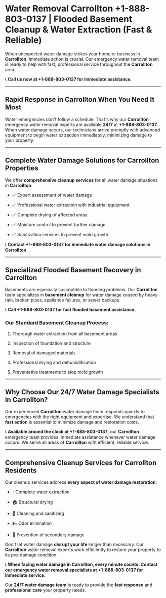 # Water Removal Carrollton +1-888-803-0137 | Flooded Basement Cleanup & Water Extraction (Fast & Reliable)

When unexpected water damage strikes your home or business in **Carrollton**, immediate action is crucial. Our emergency water removal team is ready to help with fast, professional service throughout the **Carrollton** area. 

📞 **Call us now at +1-888-803-0137 for immediate assistance.**

---

## Rapid Response in Carrollton When You Need It Most

Water emergencies don't follow a schedule. That's why our **Carrollton** emergency water removal experts are available **24/7** at **+1-888-803-0137**. When water damage occurs, our technicians arrive promptly with advanced equipment to begin water extraction immediately, minimizing damage to your property.

---

## Complete Water Damage Solutions for Carrollton Properties

We offer **comprehensive cleanup services** for all water damage situations in **Carrollton**:

- ✅ Expert assessment of water damage  
- ✅ Professional water extraction with industrial equipment  
- ✅ Complete drying of affected areas  
- ✅ Moisture control to prevent further damage  
- ✅ Sanitization services to prevent mold growth  

📞 **Contact +1-888-803-0137 for immediate water damage solutions in Carrollton.**

---

## Specialized Flooded Basement Recovery in Carrollton

Basements are especially susceptible to flooding problems. Our **Carrollton** team specializes in **basement cleanup** for water damage caused by heavy rain, broken pipes, appliance failures, or sewer backups. 

📞 **Call +1-888-803-0137 for fast flooded basement assistance.**

### Our Standard Basement Cleanup Process:
1. Thorough water extraction from all basement areas  
2. Inspection of foundation and structure  
3. Removal of damaged materials  
4. Professional drying and dehumidification  
5. Preventative treatments to stop mold growth  

---

## Why Choose Our 24/7 Water Damage Specialists in Carrollton?

Our experienced **Carrollton** water damage team responds quickly to emergencies with the right equipment and expertise. We understand that **fast action** is essential to minimize damage and restoration costs.

📞 **Available around the clock at +1-888-803-0137**, our **Carrollton** emergency team provides immediate assistance whenever water damage occurs. We serve all areas of **Carrollton** with efficient, reliable service.

---

## Comprehensive Cleanup Services for Carrollton Residents

Our cleanup services address **every aspect of water damage restoration**:

- 💧 Complete water extraction  
- 🏠 Structural drying  
- 🧼 Cleaning and sanitizing  
- 🌬️ Odor elimination  
- 🚫 Prevention of secondary damage  

Don't let water damage **disrupt your life** longer than necessary. Our **Carrollton** water removal experts work efficiently to restore your property to its pre-damage condition.

📞 **When facing water damage in Carrollton, every minute counts. Contact our emergency water removal specialists at +1-888-803-0137 for immediate service.**

Our **24/7 water damage team** is ready to provide the **fast response** and **professional care** your property needs.